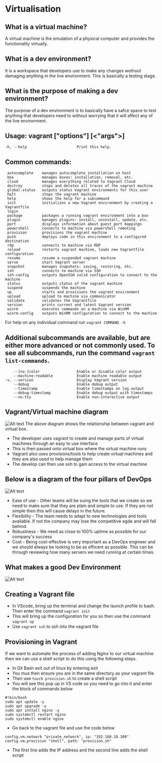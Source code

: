 # Virtualisation

## What is a virtual machine?
A virtual machine is the emulation of a physical computer and provides the functionality virtually.

## What is a dev environment?
It is a workspace that developers use to make any changes wothout damaging anything in the live environment. This is basically a testing stage.

## What is the purpose of making a dev environment?
The purpose of a dev environment is to basically have a safce space to test anything that developers need to without worrying that it will affect any of the live environment.

## Usage: vagrant ["options"] <command> [<"args">]

    -h, --help                       Print this help.

## Common commands:
     autocomplete    manages autocomplete installation on host
     box             manages boxes: installation, removal, etc.
     cloud           manages everything related to Vagrant Cloud
     destroy         stops and deletes all traces of the vagrant machine
     global-status   outputs status Vagrant environments for this user
     halt            stops the vagrant machine
     help            shows the help for a subcommand
     init            initializes a new Vagrant environment by creating a Vagrantfile
     login
     package         packages a running vagrant environment into a box
     plugin          manages plugins: install, uninstall, update, etc.
     port            displays information about guest port mappings
     powershell      connects to machine via powershell remoting
     provision       provisions the vagrant machine
     push            deploys code in this environment to a configured destination
     rdp             connects to machine via RDP
     reload          restarts vagrant machine, loads new Vagrantfile configuration
     resume          resume a suspended vagrant machine
     serve           start Vagrant server
     snapshot        manages snapshots: saving, restoring, etc.
     ssh             connects to machine via SSH
     ssh-config      outputs OpenSSH valid configuration to connect to the machine
     status          outputs status of the vagrant machine
     suspend         suspends the machine
     up              starts and provisions the vagrant environment
     upload          upload to machine via communicator
     validate        validates the Vagrantfile
     version         prints current and latest Vagrant version
     winrm           executes commands on a machine via WinRM
     winrm-config    outputs WinRM configuration to connect to the machine

For help on any individual command run `vagrant COMMAND -h`

## Additional subcommands are available, but are either more advanced or not commonly used. To see all subcommands, run the command `vagrant list-commands`.
        --[no-]color                 Enable or disable color output
        --machine-readable           Enable machine readable output
    -v, --version                    Display Vagrant version
        --debug                      Enable debug output
        --timestamp                  Enable timestamps on log output
        --debug-timestamp            Enable debug output with timestamps
        --no-tty                     Enable non-interactive output

## Vagrant/Virtual machine diagram
![Alt text](Vagrant%20and%20virtual%20box%20diagram.png)
The above diagram shows the relationship between vagrant and virtual box.
* The developer uses vagrant to create and manage parts of virtual machines through an easy to use interface
* This is then passed onto virtual box where the virtual machine runs
* Vagrant also uses provisions/tools to help create virtual machines and they are also used to help manage them
* The develop can then use ssh to gain access to the virtual machine

## Below is a diagram of the four pillars of DevOps
![Alt text](DevOps%204%20pillars.png)
* Ease of use - Other teams will be suing the tools that we create so we need to make sure that they are plain and simple to use. If they are not simple then this will cause delays in the future.
* Flexibility - The team needs to adapt to new technologies and tools available. If not the company may lose the competitive egde and will fall behind.
* Robustness - We need as close to 100% uptime as possible for our company's success
* Cost - Being cost-effective is very important as a DevOps engineer and we should always be looking to be as efficent as possible. This can be through reviewing how many servers we need running at certain times.


## What makes a good Dev Environment
![Alt text](What%20makes%20a%20good%20dev%20environment%20diagram.png)

## Creating a Vagrant file
* In VScode, bring up the terminal and change the launch profile to bash. Then enter the command ```vagrant init```
* This will bring up the configuration for you so then use the command ```vagrant up```
* Use ```vagrant ssh``` to ssh into the vagrant file

## Provisioning in Vagrant
If we want to automate the process of adding Nginx to our virtual machine then we can use a shell script to do this using the following steps.
* In Git Bash exit out of linux by entering exit
* You mus then ensure you are in the same directory as your vagrant file
* Then use ```touch provision.sh``` to create a shell script 
* You will see this pop up in VS code so you need to go into it and enter the block of commands below
```
#!bin/bash
sudo apt update -y
sudo apt upgrade -y
sudo apt install nginx -y
sudo systemctl restart nginx
sudo systemctl enable nginx
```
* Go back to the vagrant file and use the code below
```
config.vm.network "private_network", ip: "192.168.10.100"
config.vm.provision "shell", path: "provision.sh"
```
* The first line adds the IP address and the second line adds the shell script